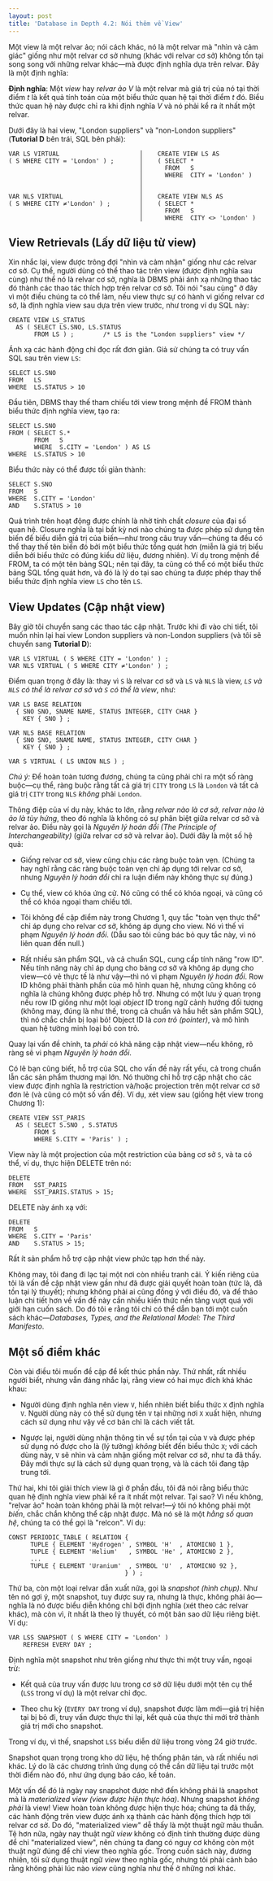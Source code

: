 ```yaml
---
layout: post
title: 'Database in Depth 4.2: Nói thêm về View'
---
```


Một view là một relvar ảo; nói cách khác, nó là một relvar mà "nhìn và cảm giác" giống như một relvar cơ sở nhưng (khác với relvar cơ sở) không tồn tại song song với những relvar khác&mdash;mà được định nghĩa dựa trên relvar. Đây là một định nghĩa:

<div class="definition">
  <strong>Định nghĩa</strong>: Một <em>view</em> hay <em>relvar ảo V</em> là một relvar mà giá trị của nó tại thời điểm <em>t</em> là kết quả tính toán của một biểu thức quan hệ tại thời điểm <em>t</em> đó. Biều thức quan hệ này được chỉ ra khi định nghĩa <em>V</em> và nó phải kể ra ít nhất một relvar.
</div>

Dưới đây là hai view, "London suppliers" và "non-London suppliers" (**Tutorial D** bên trái, SQL bên phải):

```
VAR LS VIRTUAL                      │    CREATE VIEW LS AS
( S WHERE CITY = 'London' ) ;       │    ( SELECT *
                                    │      FROM   S
                                    │      WHERE  CITY = 'London' )
                                    │
                                    │
VAR NLS VIRTUAL                     │    CREATE VIEW NLS AS
( S WHERE CITY ≠'London' ) ;        │    ( SELECT *
                                    │      FROM   S
                                    │      WHERE  CITY <> 'London' )
```

## View Retrievals (Lấy dữ liệu từ view)

Xin nhắc lại, view được trông đợi "nhìn và cảm nhận" giống như các relvar cơ sở. Cụ thể, người dùng có thể thao tác trên view (được định nghĩa sau cùng) như thể nó là relvar cơ sở, nghĩa là DBMS phải ánh xạ những thao tác đó thành các thao tác thích hợp trên relvar cơ sở. Tôi nói "sau cùng" ở đây vì một điều chúng ta có thể làm, nếu view thực sự có hành vi giống relvar cơ sở, là định nghĩa view sau dựa trên view trước, như trong ví dụ SQL này:

```
CREATE VIEW LS_STATUS
  AS ( SELECT LS.SNO, LS.STATUS
       FROM LS ) ;        /* LS is the "London suppliers" view */
```

Ánh xạ các hành động chỉ đọc rất đơn giản. Giả sử chúng ta có truy vấn SQL sau trên view `LS`:

```
SELECT LS.SNO
FROM   LS
WHERE  LS.STATUS > 10
```

Đầu tiên, DBMS thay thế tham chiếu tới view trong mệnh đề FROM thành biểu thức định nghĩa view, tạo ra:

```
SELECT LS.SNO
FROM ( SELECT S.*
       FROM   S
       WHERE  S.CITY = 'London' ) AS LS
WHERE  LS.STATUS > 10
```

Biểu thức này có thể được tối giản thành:

```
SELECT S.SNO
FROM   S
WHERE  S.CITY = 'London'
AND    S.STATUS > 10
```

Quá trình trên hoạt động được chính là nhờ tính chất *closure* của đại số quan hệ. Closure nghĩa là tại bất kỳ nơi nào chúng ta được phép sử dụng tên biến để biểu diễn giá trị của biến&mdash;như trong câu truy vấn&mdash;chúng ta đều có thể thay thế tên biến đó bởi một biểu thức tổng quát hơn (miễn là giá trị biểu diễn bởi biểu thức có đúng kiểu dữ liệu, đương nhiên). Ví dụ trong mệnh đề FROM, ta có một tên bảng SQL; nên tại đây, ta cũng có thể có một biểu thức bảng SQL tổng quát hơn, và đó là lý do tại sao chúng ta được phép thay thế biểu thức định nghĩa view `LS` cho tên `LS`.

## View Updates (Cập nhật view)

Bây giờ tôi chuyển sang các thao tác cập nhật. Trước khi đi vào chi tiết, tôi muốn nhìn lại hai view London suppliers và non-London suppliers (và tôi sẽ chuyển sang **Tutorial D**):

```
VAR LS VIRTUAL ( S WHERE CITY = 'London' ) ;
VAR NLS VIRTUAL ( S WHERE CITY ≠'London' ) ;
```

Điểm quan trọng ở đây là: thay vì `S` là relvar cơ sở và `LS` và `NLS` là view, *`LS` và `NLS` có thể là relvar cơ sở và `S` có thể là view*, như:

```
VAR LS BASE RELATION
  { SNO SNO, SNAME NAME, STATUS INTEGER, CITY CHAR }
    KEY { SNO } ;

VAR NLS BASE RELATION
  { SNO SNO, SNAME NAME, STATUS INTEGER, CITY CHAR }
    KEY { SNO } ;

VAR S VIRTUAL ( LS UNION NLS ) ;
```

*Chú ý:* Để hoàn toàn tương đương, chúng ta cũng phải chỉ ra một số ràng buộc&mdash;cụ thể, ràng buộc rằng tất cả giá trị `CITY` trong `LS` là `London` và tất cả giá trị `CITY` trong `NLS` *không* phải `London`.

Thông điệp của ví dụ này, khác to lớn, rằng *relvar nào là cơ sở, relvar nào là ảo là tùy hứng*, theo đó nghĩa là không có sự phân biệt giữa relvar cơ sở và relvar ảo. Điều này gọi là *Nguyên lý hoán đổi (The Principle of Interchangeability)* (giữa relvar cơ sở và relvar ảo). Dưới đây là một số hệ quả:

 * Giống relvar cơ sở, view cũng chịu các ràng buộc toàn vẹn. (Chúng ta hay nghĩ rằng các ràng buộc toàn vẹn chỉ áp dụng tới relvar cơ sở, nhưng *Nguyên lý hoán đổi* chỉ ra luận điểm này không thực sự đúng.)

 * Cụ thể, view có khóa ứng cử. Nó cũng có thể có khóa ngoại, và cũng có thể có khóa ngoại tham chiếu tới.

 * Tôi không đề cập điểm này trong Chương 1, quy tắc "toàn vẹn thực thể" chỉ áp dụng cho relvar cơ sở, không áp dụng cho view. Nó vì thế vi phạm *Nguyên lý hoán đổi*. (Dẫu sao tôi cũng bác bỏ quy tắc này, vì nó liên quan đến null.)

 * Rất nhiều sản phẩm SQL, và cả chuẩn SQL, cung cấp tính năng "row ID". Nếu tính năng này chỉ áp dụng cho bảng cơ sở và không áp dụng cho view&mdash;có vẻ thực tế là như vậy&mdash;thì nó vi phạm *Nguyên lý hoán đổi*. Row ID không phải thành phần của mô hình quan hệ, nhưng cũng không có nghĩa là chúng không được phép hỗ trợ. Nhưng có một lưu ý quan trọng nếu row ID giống như một loại *object* ID trong ngữ cảnh hướng đối tượng (không may, đúng là như thế, trong cả chuẩn và hầu hết sản phẩm SQL), thì nó chắc chắn bị loại bỏ! Object ID là *con trỏ (pointer)*, và mô hình quan hệ tường minh loại bỏ con trỏ.

Quay lại vấn đề chính, ta *phải* có khả năng cập nhật view&mdash;nếu không, rõ ràng sẽ vi phạm *Nguyên lý hoán đổi*.

Có lẽ bạn cũng biết, hỗ trợ của SQL cho vấn đề này rất yếu, cả trong chuẩn lẫn các sản phẩm thương mại lớn. Nó thường chỉ hỗ trợ cập nhật cho các view được định nghĩa là restriction và/hoặc projection trên một relvar cơ sở đơn lẻ (và cũng có một số vấn đề). Ví dụ, xét view sau (giống hệt view trong Chương 1):

```
CREATE VIEW SST_PARIS
  AS ( SELECT S.SNO , S.STATUS
       FROM S
       WHERE S.CITY = 'Paris' ) ;
```

View này là một projection của một restriction của bảng cơ sở `S`, và ta có thể, ví dụ, thực hiện DELETE trên nó:

```
DELETE
FROM   SST_PARIS
WHERE  SST_PARIS.STATUS > 15;
```

DELETE này ánh xạ với:

```
DELETE
FROM   S
WHERE  S.CITY = 'Paris'
AND    S.STATUS > 15;
```

Rất ít sản phẩm hỗ trợ cập nhật view phức tạp hơn thế này.

Không may, tôi đang đi lạc tại một nơi còn nhiều tranh cãi. Ý kiến riêng của tôi là vấn đề cập nhật view gần như đã được giải quyết hoàn toàn (tức là, đã tồn tại lý thuyết); nhưng không phải ai cũng đồng ý với điều đó, và để thảo luận chi tiết hơn về vấn đề này cần nhiều kiến thức nền tảng vượt quá với giới hạn cuốn sách. Do đó tôi e rằng tôi chỉ có thể dẫn bạn tới một cuốn sách khác&mdash;*Databases, Types, and the Relational Model: The Third Manifesto*.

## Một số điểm khác

Còn vài điều tôi muốn đề cập để kết thúc phần này. Thứ nhất, rất nhiều người biết, nhưng vẫn đáng nhắc lại, rằng view có hai mục đích khá khác khau:

 * Người dùng định nghĩa nên view `V`, hiển nhiên biết biểu thức `X` định nghĩa `V`. Người dùng này có thể sử dụng tên `V` tại những nơi `X` xuất hiện, nhưng cách sử dụng như vậy về cơ bản chỉ là cách viết tắt.

 * Ngược lại, người dùng nhận thông tin về sự tồn tại của `V` và được phép sử dụng nó được cho là (lý tưởng) *không* biết đến biểu thức `X`; với cách dùng này, `V` sẽ nhìn và cảm nhận giống một relvar cơ sở, như ta đã thấy. Đây mới thực sự là cách sử dụng quan trọng, và là cách tôi đang tập trung tới.

Thứ hai, khi tôi giải thích view là gì ở phần đầu, tôi đã nói rằng biểu thức quan hệ định nghĩa view phải kể ra ít nhất một relvar. Tại sao? Vì nếu không, "relvar ảo" hoàn toàn không phải là một relvar!&mdash;ý tôi nó không phải một *biến*, chắc chắn không thể cập nhật được. Mà nó sẽ là một *hằng số quan hệ*, chúng ta có thể gọi là "relcon". Ví dụ:

```
CONST PERIODIC_TABLE ( RELATION {
      TUPLE { ELEMENT 'Hydrogen' , SYMBOL 'H'  , ATOMICNO 1 },
      TUPLE { ELEMENT 'Helium'   , SYMBOL 'He' , ATOMICNO 2 },
      ...
      TUPLE { ELEMENT 'Uranium'  , SYMBOL 'U'  , ATOMICNO 92 },
                                } ) ;
```

Thứ ba, còn một loại relvar dẫn xuất nữa, gọi là *snapshot (hình chụp)*. Như tên nó gợi ý, một snapshot, tuy được suy ra, nhưng là thực, không phải ảo&mdash;nghĩa là nó được biểu diễn không chỉ bởi định nghĩa (xét theo các relvar khác), mà còn vì, ít nhất là theo lý thuyết, có một bản sao dữ liệu riêng biệt. Ví dụ: 

```
VAR LSS SNAPSHOT ( S WHERE CITY = 'London' )
    REFRESH EVERY DAY ;
```

Định nghĩa một snapshot như trên giống như thực thi một truy vấn, ngoại trừ:

 * Kết quả của truy vấn được lưu trong cơ sở dữ liệu dưới một tên cụ thể (`LSS` trong ví dụ) là một relvar chỉ đọc.

 * Theo chu kỳ (`EVERY DAY` trong  ví dụ), snapshot được làm mới&mdash;giá trị hiện tại bị bỏ đi, truy vấn được thực thi lại, kết quả của thực thi mới trở thành giá trị mới cho snapshot.

Trong ví dụ, vì thế, snapshot `LSS` biểu diễn dữ liệu trong vòng 24 giờ trước.

Snapshot quan trọng trong kho dữ liệu, hệ thống phân tán, và rất nhiều nơi khác. Lý do là các chương trình ứng dụng có thể cần dữ liệu tại trước một thời điểm nào đó, như ứng dụng báo cáo, kế toán.

Một vấn đề đó là ngày nay snapshot được nhớ đến không phải là snapshot mà là *materialized view (view được hiện thực hóa)*. Nhưng snapshot *không phải* là view! View hoàn toàn không được hiện thực hóa; chúng ta đã thấy, các hành động trên view được ánh xạ thành các hành động thích hợp tới relvar cơ sở. Do đó, "materialized view" dễ thấy là một thuật ngữ mâu thuẫn. Tệ hơn nữa, ngày nay thuật ngữ *view* không có định tính thường được dùng để chỉ "materialized view", nên chúng ta đang có nguy cơ không còn một thuật ngữ đúng để chỉ view theo nghĩa gốc. Trong cuốn sách này, đương nhiên, tôi sử dụng thuật ngữ *view* theo nghĩa gốc, nhưng tôi phải cảnh báo rằng không phải lúc nào *view* cũng nghĩa như thế ở những nơi khác.

